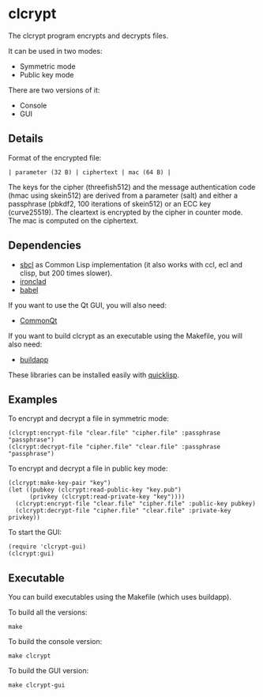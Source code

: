 # clcrypt

The clcrypt program encrypts and decrypts files.

It can be used in two modes:

* Symmetric mode
* Public key mode

There are two versions of it:

* Console
* GUI

## Details

Format of the encrypted file:

    | parameter (32 B) | ciphertext | mac (64 B) |

The keys for the cipher (threefish512) and the message authentication
code (hmac using skein512) are derived from a parameter (salt) and either a
passphrase (pbkdf2, 100 iterations of skein512) or an ECC key (curve25519).
The cleartext is encrypted by the cipher in counter mode.
The mac is computed on the ciphertext.

## Dependencies

* [sbcl](http://www.sbcl.org/) as Common Lisp implementation (it also works
with ccl, ecl and clisp, but 200 times slower).
* [ironclad](http://cliki.net/Ironclad)
* [babel](http://www.cliki.net/Babel)

If you want to use the Qt GUI, you will also need:

* [CommonQt](http://common-lisp.net/project/commonqt)

If you want to build clcrypt as an executable using the Makefile, you will
also need:

* [buildapp](http://www.cliki.net/Buildapp)

These libraries can be installed easily with [quicklisp](http://www.quicklisp.org).

## Examples

To encrypt and decrypt a file in symmetric mode:

    (clcrypt:encrypt-file "clear.file" "cipher.file" :passphrase "passphrase")
    (clcrypt:decrypt-file "cipher.file" "clear.file" :passphrase "passphrase")

To encrypt and decrypt a file in public key mode:

    (clcrypt:make-key-pair "key")
    (let ((pubkey (clcrypt:read-public-key "key.pub")
          (privkey (clcrypt:read-private-key "key"))))
      (clcrypt:encrypt-file "clear.file" "cipher.file" :public-key pubkey)
      (clcrypt:decrypt-file "cipher.file" "clear.file" :private-key privkey))

To start the GUI:

    (require 'clcrypt-gui)
    (clcrypt:gui)

## Executable

You can build executables using the Makefile (which uses buildapp).

To build all the versions:

    make

To build the console version:

    make clcrypt

To build the GUI version:

    make clcrypt-gui
